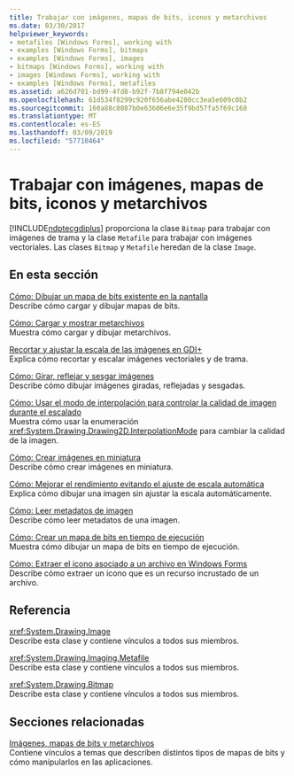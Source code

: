 ```yaml
---
title: Trabajar con imágenes, mapas de bits, iconos y metarchivos
ms.date: 03/30/2017
helpviewer_keywords:
- metafiles [Windows Forms], working with
- examples [Windows Forms], bitmaps
- examples [Windows Forms], images
- bitmaps [Windows Forms], working with
- images [Windows Forms], working with
- examples [Windows Forms], metafiles
ms.assetid: a626d701-bd99-4fd8-b92f-7b8f794e042b
ms.openlocfilehash: 61d534f8299c920f656abe4280cc3ea5e609c0b2
ms.sourcegitcommit: 160a88c8087b0e63606e6e35f9bd57fa5f69c168
ms.translationtype: MT
ms.contentlocale: es-ES
ms.lasthandoff: 03/09/2019
ms.locfileid: "57710464"
---
```

# <a name="working-with-images-bitmaps-icons-and-metafiles"></a>Trabajar con imágenes, mapas de bits, iconos y metarchivos
[!INCLUDE[ndptecgdiplus](../../../../includes/ndptecgdiplus-md.md)] proporciona la clase `Bitmap` para trabajar con imágenes de trama y la clase `Metafile` para trabajar con imágenes vectoriales. Las clases `Bitmap` y `Metafile` heredan de la clase `Image`.  
  
## <a name="in-this-section"></a>En esta sección  
 [Cómo: Dibujar un mapa de bits existente en la pantalla](how-to-draw-an-existing-bitmap-to-the-screen.md)  
 Describe cómo cargar y dibujar mapas de bits.  
  
 [Cómo: Cargar y mostrar metarchivos](how-to-load-and-display-metafiles.md)  
 Muestra cómo cargar y dibujar metarchivos.  
  
 [Recortar y ajustar la escala de las imágenes en GDI+](cropping-and-scaling-images-in-gdi.md)  
 Explica cómo recortar y escalar imágenes vectoriales y de trama.  
  
 [Cómo: Girar, reflejar y sesgar imágenes](how-to-rotate-reflect-and-skew-images.md)  
 Describe cómo dibujar imágenes giradas, reflejadas y sesgadas.  
  
 [Cómo: Usar el modo de interpolación para controlar la calidad de imagen durante el escalado](how-to-use-interpolation-mode-to-control-image-quality-during-scaling.md)  
 Muestra cómo usar la enumeración <xref:System.Drawing.Drawing2D.InterpolationMode> para cambiar la calidad de la imagen.  
  
 [Cómo: Crear imágenes en miniatura](how-to-create-thumbnail-images.md)  
 Describe cómo crear imágenes en miniatura.  
  
 [Cómo: Mejorar el rendimiento evitando el ajuste de escala automática](how-to-improve-performance-by-avoiding-automatic-scaling.md)  
 Explica cómo dibujar una imagen sin ajustar la escala automáticamente.  
  
 [Cómo: Leer metadatos de imagen](how-to-read-image-metadata.md)  
 Describe cómo leer metadatos de una imagen.  
  
 [Cómo: Crear un mapa de bits en tiempo de ejecución](how-to-create-a-bitmap-at-run-time.md)  
 Muestra cómo dibujar un mapa de bits en tiempo de ejecución.  
  
 [Cómo: Extraer el icono asociado a un archivo en Windows Forms](how-to-extract-the-icon-associated-with-a-file-in-windows-forms.md)  
 Describe cómo extraer un icono que es un recurso incrustado de un archivo.  
  
## <a name="reference"></a>Referencia  
 <xref:System.Drawing.Image>  
 Describe esta clase y contiene vínculos a todos sus miembros.  
  
 <xref:System.Drawing.Imaging.Metafile>  
 Describe esta clase y contiene vínculos a todos sus miembros.  
  
 <xref:System.Drawing.Bitmap>  
 Describe esta clase y contiene vínculos a todos sus miembros.  
  
## <a name="related-sections"></a>Secciones relacionadas  
 [Imágenes, mapas de bits y metarchivos](images-bitmaps-and-metafiles.md)  
 Contiene vínculos a temas que describen distintos tipos de mapas de bits y cómo manipularlos en las aplicaciones.
